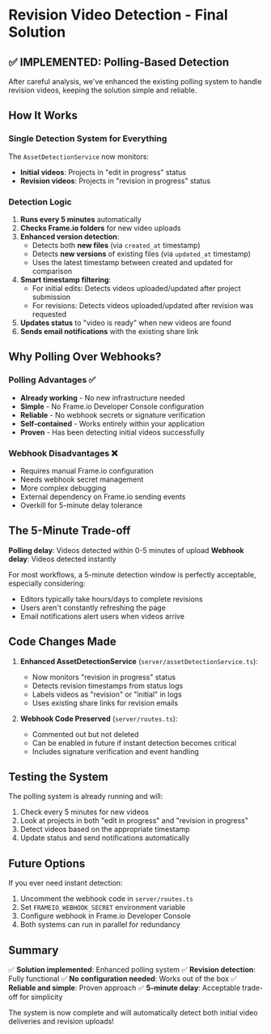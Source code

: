 # Revision Video Detection - Final Solution

## ✅ IMPLEMENTED: Polling-Based Detection

After careful analysis, we've enhanced the existing polling system to handle revision videos, keeping the solution simple and reliable.

## How It Works

### Single Detection System for Everything
The `AssetDetectionService` now monitors:
- **Initial videos**: Projects in "edit in progress" status
- **Revision videos**: Projects in "revision in progress" status

### Detection Logic
1. **Runs every 5 minutes** automatically
2. **Checks Frame.io folders** for new video uploads
3. **Enhanced version detection**:
   - Detects both **new files** (via `created_at` timestamp)
   - Detects **new versions** of existing files (via `updated_at` timestamp)
   - Uses the latest timestamp between created and updated for comparison
4. **Smart timestamp filtering**:
   - For initial edits: Detects videos uploaded/updated after project submission
   - For revisions: Detects videos uploaded/updated after revision was requested
5. **Updates status** to "video is ready" when new videos are found
6. **Sends email notifications** with the existing share link

## Why Polling Over Webhooks?

### Polling Advantages ✅
- **Already working** - No new infrastructure needed
- **Simple** - No Frame.io Developer Console configuration
- **Reliable** - No webhook secrets or signature verification
- **Self-contained** - Works entirely within your application
- **Proven** - Has been detecting initial videos successfully

### Webhook Disadvantages ❌
- Requires manual Frame.io configuration
- Needs webhook secret management
- More complex debugging
- External dependency on Frame.io sending events
- Overkill for 5-minute delay tolerance

## The 5-Minute Trade-off

**Polling delay**: Videos detected within 0-5 minutes of upload
**Webhook delay**: Videos detected instantly

For most workflows, a 5-minute detection window is perfectly acceptable, especially considering:
- Editors typically take hours/days to complete revisions
- Users aren't constantly refreshing the page
- Email notifications alert users when videos arrive

## Code Changes Made

1. **Enhanced AssetDetectionService** (`server/assetDetectionService.ts`):
   - Now monitors "revision in progress" status
   - Detects revision timestamps from status logs
   - Labels videos as "revision" or "initial" in logs
   - Uses existing share links for revision emails

2. **Webhook Code Preserved** (`server/routes.ts`):
   - Commented out but not deleted
   - Can be enabled in future if instant detection becomes critical
   - Includes signature verification and event handling

## Testing the System

The polling system is already running and will:
1. Check every 5 minutes for new videos
2. Look at projects in both "edit in progress" and "revision in progress"
3. Detect videos based on the appropriate timestamp
4. Update status and send notifications automatically

## Future Options

If you ever need instant detection:
1. Uncomment the webhook code in `server/routes.ts`
2. Set `FRAMEIO_WEBHOOK_SECRET` environment variable
3. Configure webhook in Frame.io Developer Console
4. Both systems can run in parallel for redundancy

## Summary

✅ **Solution implemented**: Enhanced polling system
✅ **Revision detection**: Fully functional
✅ **No configuration needed**: Works out of the box
✅ **Reliable and simple**: Proven approach
✅ **5-minute delay**: Acceptable trade-off for simplicity

The system is now complete and will automatically detect both initial video deliveries and revision uploads!